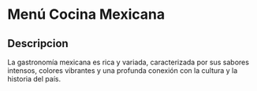 # Menú Cocina Mexicana

## Descripcion
La gastronomía mexicana es rica y variada, caracterizada por sus sabores intensos, colores vibrantes y una profunda conexión con la cultura y la historia del país.